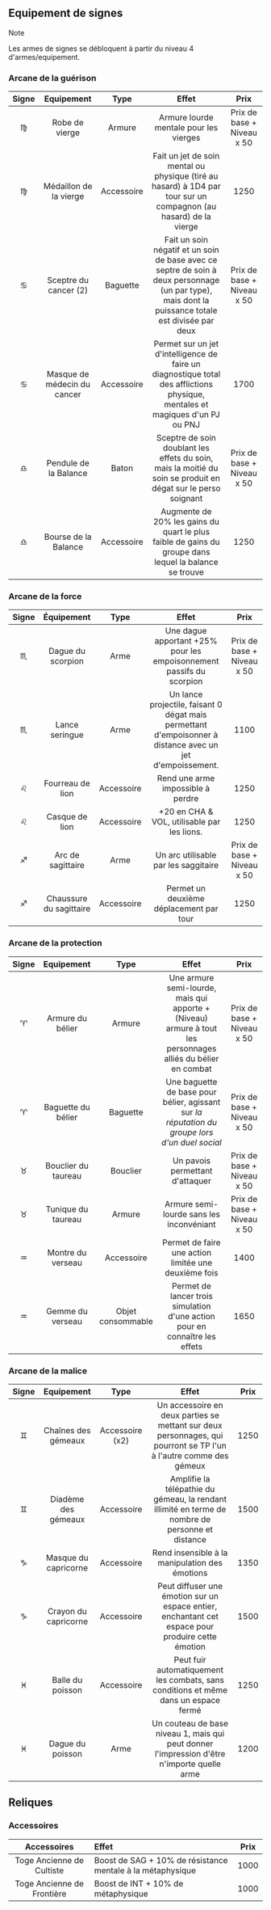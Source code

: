 ## Equipement de signes

> [!NOTE]
> Les armes de signes se débloquent à partir du niveau 4 d'armes/equipement.

### Arcane de la guérison

| Signe | Equipement | Type | Effet | Prix |
|:-:|:---------:|:-----:|:-----:|:----:|
| :virgo: | Robe de vierge | Armure | Armure lourde mentale pour les vierges | Prix de base + Niveau x 50 |
| :virgo: | Médaillon de la vierge | Accessoire | Fait un jet de soin mental ou physique (tiré au hasard) à 1D4 par tour sur un compagnon (au hasard) de la vierge | 1250 |
| :cancer: | Sceptre du cancer (2) | Baguette | Fait un soin négatif et un soin de base avec ce septre de soin à deux personnage (un par type), mais dont la puissance totale est divisée par deux | Prix de base + Niveau x 50 |
| :cancer: | Masque de médecin du cancer | Accessoire | Permet sur un jet d'intelligence de faire un diagnostique total des afflictions physique, mentales et magiques d'un PJ ou PNJ | 1700 |
| :libra: | Pendule de la Balance | Baton | Sceptre de soin doublant les effets du soin, mais la moitié du soin se produit en dégat sur le perso soignant | Prix de base + Niveau x 50 |
| :libra: | Bourse de la Balance | Accessoire | Augmente de 20% les gains du quart le plus faible de gains du groupe dans lequel la balance se trouve | 1250 |

### Arcane de la force

| Signe | Équipement | Type | Effet | Prix |
|:-:|:---------:|:-----:|:-----:|:----:|
| :scorpius: | Dague du scorpion | Arme | Une dague apportant +25% pour les empoisonnement passifs du scorpion | Prix de base + Niveau x 50 |
| :scorpius: | Lance seringue | Arme | Un lance projectile, faisant 0 dégat mais permettant d'empoisonner à distance avec un jet d'empoissement. | 1100 |
| :leo: | Fourreau de lion | Accessoire | Rend une arme impossible à perdre | 1250 |
| :leo: | Casque de lion | Accessoire | +20 en CHA & VOL, utilisable par les lions. | 1250 |
| :sagittarius: | Arc de sagittaire | Arme | Un arc utilisable par les saggitaire | Prix de base + Niveau x 50 |
| :sagittarius: | Chaussure du sagittaire | Accessoire | Permet un deuxième déplacement par tour | 1250 |

### Arcane de la protection

| Signe | Equipement | Type | Effet | Prix |
|:--:|:---------:|:-----:|:-----:|:----:|
| :aries: | Armure du bélier | Armure | Une armure semi-lourde, mais qui apporte +(Niveau) armure à tout les personnages alliés du bélier en combat | Prix de base + Niveau x 50 |
| :aries: | Baguette du bélier | Baguette | Une baguette de base pour bélier, agissant sur *la réputation du groupe lors d'un duel social* | Prix de base + Niveau x 50 |
| :taurus: | Bouclier du taureau | Bouclier | Un pavois permettant d'attaquer | Prix de base + Niveau x 50 |
| :taurus: | Tunique du taureau | Armure | Armure semi-lourde sans les inconvéniant | Prix de base + Niveau x 50 |
| :aquarius: | Montre du verseau | Accessoire | Permet de faire une action limitée une deuxième fois | 1400 |
| :aquarius: | Gemme du verseau | Objet consommable | Permet de lancer trois simulation d'une action pour en connaître les effets | 1650 |

### Arcane de la malice

| Signe | Equipement | Type | Effet | Prix |
|:-:|:---------:|:-----:|:-----:|:----:|
| :gemini: | Chaînes des gémeaux | Accessoire (x2) | Un accessoire en deux parties se mettant sur deux personnages, qui pourront se TP l'un à l'autre comme des gémeux | 1250 |
| :gemini: | Diadème des gémeaux | Accessoire | Amplifie la télépathie du gémeau, la rendant illimité en terme de nombre de personne et distance | 1500 |
| :capricorn: | Masque du capricorne | Accessoire | Rend insensible à la manipulation des émotions | 1350 |
| :capricorn: | Crayon du capricorne | Accessoire | Peut diffuser une émotion sur un espace entier, enchantant cet espace pour produire cette émotion | 1500 |
| :pisces: | Balle du poisson | Accessoire | Peut fuir automatiquement les combats, sans conditions et même dans un espace fermé | 1250 |
| :pisces: | Dague du poisson | Arme | Un couteau de base niveau 1, mais qui peut donner l'impression d'être n'importe quelle arme | 1200 |

## Reliques

### Accessoires

| Accessoires | Effet | Prix |
|:---------:|:------|:----:|
| Toge Ancienne de Cultiste | Boost de SAG + 10% de résistance mentale à la métaphysique | 1000 |
| Toge Ancienne de Frontière | Boost de INT + 10% de métaphysique | 1000 |
